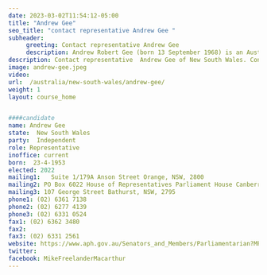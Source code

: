```yaml
---
date: 2023-03-02T11:54:12-05:00
title: "Andrew Gee"
seo_title: "contact representative Andrew Gee "
subheader:
     greeting: Contact representative Andrew Gee
     description: Andrew Robert Gee (born 13 September 1968) is an Australian politician. He has held the Division of Calare in the House of Representatives since 2016, representing the National Party until December 2022 when he resigned to sit as an independent over the party's opposition to an Indigenous Voice to Parliament.
description: Contact representative  Andrew Gee of New South Wales. Contact information for  Andrew Gee includes email address, phone number, and mailing address.
image: andrew-gee.jpeg
video:
url:  /australia/new-south-wales/andrew-gee/
weight: 1
layout: course_home


####candidate
name: Andrew Gee
state:	New South Wales
party:	Independent
role: Representative
inoffice: current
born:  23-4-1953
elected: 2022
mailing1:	Suite 1/179A Anson Street Orange, NSW, 2800
mailing2: PO Box 6022 House of Representatives Parliament House Canberra ACT 2600
mailing3: 107 George Street Bathurst, NSW, 2795
phone1: (02) 6361 7138
phone2: (02) 6277 4139
phone3: (02) 6331 0524
fax1: (02) 6362 3480
fax2:
fax3: (02) 6331 2561
website: https://www.aph.gov.au/Senators_and_Members/Parliamentarian?MPID=265979
twitter:
facebook: MikeFreelanderMacarthur
---
```

